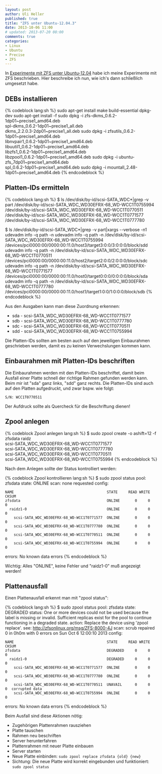 ```yaml
---
layout: post
author: Uli Heller
published: true
title: "ZFS unter Ubuntu-12.04.3"
date: 2013-10-06 11:00
# updated: 2013-07-20 08:00
comments: true
categories:
- Linux
- Ubuntu
- Precise
- ZFS
---
```


In [Experimente mit ZFS unter Ubuntu-12.04](/blog/2013/07/12/zfs) habe ich meine Experimente mit ZFS beschrieben.
Hier beschreibe ich nun, wie ich's dann schließlich umgesetzt habe.

## DEBs installieren

{% codeblock lang:sh %}
sudo apt-get install make build-essential dpkg-dev
sudo apt-get install -f
sudo dpkg -i zfs-dkms_0.6.2-1dp01~precise1_amd64.deb \
  spl-dkms_0.6.2-1dp01~precise1_all.deb              \
  dkms_2.2.0.3-2dp01~precise1_all.deb
sudo dpkg -i zfsutils_0.6.2-1dp01~precise1_amd64.deb \
  libnvpair1_0.6.2-1dp01~precise1_amd64.deb          \
  libuutil1_0.6.2-1dp01~precise1_amd64.deb           \
  libzfs1_0.6.2-1dp01~precise1_amd64.deb             \
  libzpool1_0.6.2-1dp01~precise1_amd64.deb
sudo dpkg -i ubuntu-zfs_7dp01~precise1_amd64.deb     \
  spl_0.6.2-1dp01~precise1_amd64.deb
sudo dpkg -i mountall_2.48-1dp01~precise1_amd64.deb
{% endcodeblock %}

## Platten-IDs ermitteln

{% codeblock lang:sh %}
$ ls /dev/disk/by-id/scsi-SATA_WDC*|grep -v part
/dev/disk/by-id/scsi-SATA_WDC_WD30EFRX-68_WD-WCC1T0755994
/dev/disk/by-id/scsi-SATA_WDC_WD30EFRX-68_WD-WCC1T0770511
/dev/disk/by-id/scsi-SATA_WDC_WD30EFRX-68_WD-WCC1T0771577
/dev/disk/by-id/scsi-SATA_WDC_WD30EFRX-68_WD-WCC1T0777780

$ ls /dev/disk/by-id/scsi-SATA_WDC*|grep -v part|xargs --verbose -n1 udevadm info -q path -n
udevadm info -q path -n /dev/disk/by-id/scsi-SATA_WDC_WD30EFRX-68_WD-WCC1T0755994 
/devices/pci0000:00/0000:00:11.0/host3/target3:0:0/3:0:0:0/block/sdd
udevadm info -q path -n /dev/disk/by-id/scsi-SATA_WDC_WD30EFRX-68_WD-WCC1T0770511 
/devices/pci0000:00/0000:00:11.0/host2/target2:0:0/2:0:0:0/block/sdc
udevadm info -q path -n /dev/disk/by-id/scsi-SATA_WDC_WD30EFRX-68_WD-WCC1T0771577 
/devices/pci0000:00/0000:00:11.0/host0/target0:0:0/0:0:0:0/block/sda
udevadm info -q path -n /dev/disk/by-id/scsi-SATA_WDC_WD30EFRX-68_WD-WCC1T0777780 
/devices/pci0000:00/0000:00:11.0/host1/target1:0:0/1:0:0:0/block/sdb
{% endcodeblock %}

Aus den Ausgaben kann man diese Zuordnung erkennen:

* sda - scsi-SATA_WDC_WD30EFRX-68_WD-WCC1T0771577
* sdb - scsi-SATA_WDC_WD30EFRX-68_WD-WCC1T0777780
* sdc - scsi-SATA_WDC_WD30EFRX-68_WD-WCC1T0770511
* sdd - scsi-SATA_WDC_WD30EFRX-68_WD-WCC1T0755994

Die Platten-IDs sollten am besten auch auf den jeweiligen Einbaurahmen geschrieben
werden, damit es zu keinen Verwechslungen kommen kann.

## Einbaurahmen mit Platten-IDs beschriften

Die Einbaurahmen werden mit den Platten-IDs beschriftet, damit
beim Ausfall einer Platte schnell der richtige Rahmen gefunden werden kann.
Beim mir ist "sda" ganz links, "sdd" ganz rechts. Die Platten-IDs sind
auch auf den Platten aufgedruckt, und zwar bspw. wie folgt:

    S/N: WCC1T0770511

Der Aufdruck sollte als Quercheck für die Beschriftung dienen!

## Zpool anlegen

{% codeblock Zpool anlegen lang:sh %}
$ sudo zpool create -o ashift=12 -f zfsdata raidz \
        scsi-SATA_WDC_WD30EFRX-68_WD-WCC1T0771577 \
        scsi-SATA_WDC_WD30EFRX-68_WD-WCC1T0777780 \
        scsi-SATA_WDC_WD30EFRX-68_WD-WCC1T0770511 \
        scsi-SATA_WDC_WD30EFRX-68_WD-WCC1T0755994
{% endcodeblock %}

Nach dem Anlegen sollte der Status kontrolliert werden:

{% codeblock Zpool kontrollieren lang:sh %}
$ sudo zpool status
  pool: zfsdata
 state: ONLINE
  scan: none requested
config:

	NAME                                           STATE     READ WRITE CKSUM
	zfsdata                                        ONLINE       0     0     0
	  raidz1-0                                     ONLINE       0     0     0
	    scsi-SATA_WDC_WD30EFRX-68_WD-WCC1T0771577  ONLINE       0     0     0
	    scsi-SATA_WDC_WD30EFRX-68_WD-WCC1T0777780  ONLINE       0     0     0
	    scsi-SATA_WDC_WD30EFRX-68_WD-WCC1T0770511  ONLINE       0     0     0
	    scsi-SATA_WDC_WD30EFRX-68_WD-WCC1T0755994  ONLINE       0     0     0

errors: No known data errors
{% endcodeblock %}

Wichtig: Alles "ONLINE", keine Fehler und "raidz1-0" muß angezeigt werden!

## Plattenausfall

Einen Plattenausfall erkennt man mit "zpool status":

{% codeblock lang:sh %}
$ sudo zpool status
  pool: zfsdata
 state: DEGRADED
status: One or more devices could not be used because the label is missing or
	invalid.  Sufficient replicas exist for the pool to continue
	functioning in a degraded state.
action: Replace the device using 'zpool replace'.
   see: http://zfsonlinux.org/msg/ZFS-8000-4J
  scan: scrub repaired 0 in 0h0m with 0 errors on Sun Oct  6 12:00:10 2013
config:

	NAME                                           STATE     READ WRITE CKSUM
	zfsdata                                        DEGRADED     0     0     0
	  raidz1-0                                     DEGRADED     0     0     0
	    scsi-SATA_WDC_WD30EFRX-68_WD-WCC1T0771577  ONLINE       0     0     0
	    scsi-SATA_WDC_WD30EFRX-68_WD-WCC1T0777780  ONLINE       0     0     0
	    scsi-SATA_WDC_WD30EFRX-68_WD-WCC1T0770511  UNAVAIL      0     0     0  corrupted data
	    scsi-SATA_WDC_WD30EFRX-68_WD-WCC1T0755994  ONLINE       0     0     0

errors: No known data errors
{% endcodeblock %}

Beim Ausfall sind diese Aktionen nötig:

* Zugehörigen Plattenrahmen rausziehen
* Platte tauschen
* Rahmen neu beschriften
* Server herunterfahren
* Plattenrahmen mit neuer Platte einbauen
* Server starten
* Neue Platte einbinden: `sudo zpool replace zfsdata {old} {new}`
* Sichtung: Die neue Platte wird korrekt eingebunden und funktioniert: `sudo zpool status`
